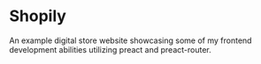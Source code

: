 # Shopily

An example digital store website showcasing some of my frontend development abilities utilizing preact and preact-router.